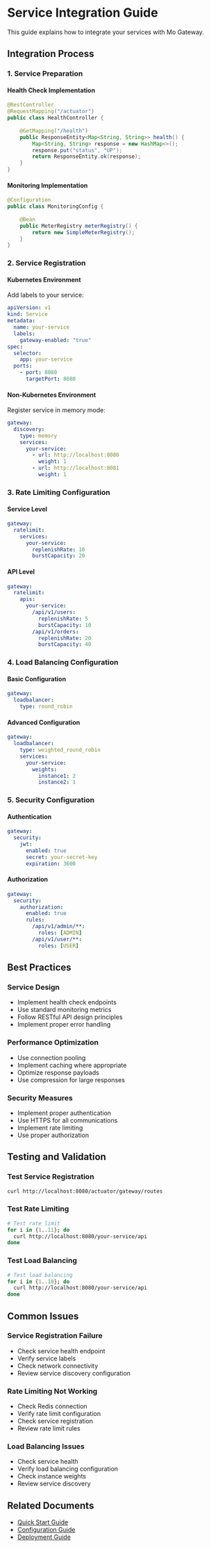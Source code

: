 # Service Integration Guide

This guide explains how to integrate your services with Mo Gateway.

## Integration Process

### 1. Service Preparation

#### Health Check Implementation

```java
@RestController
@RequestMapping("/actuator")
public class HealthController {
    
    @GetMapping("/health")
    public ResponseEntity<Map<String, String>> health() {
        Map<String, String> response = new HashMap<>();
        response.put("status", "UP");
        return ResponseEntity.ok(response);
    }
}
```

#### Monitoring Implementation

```java
@Configuration
public class MonitoringConfig {
    
    @Bean
    public MeterRegistry meterRegistry() {
        return new SimpleMeterRegistry();
    }
}
```

### 2. Service Registration

#### Kubernetes Environment

Add labels to your service:

```yaml
apiVersion: v1
kind: Service
metadata:
  name: your-service
  labels:
    gateway-enabled: "true"
spec:
  selector:
    app: your-service
  ports:
    - port: 8080
      targetPort: 8080
```

#### Non-Kubernetes Environment

Register service in memory mode:

```yaml
gateway:
  discovery:
    type: memory
    services:
      your-service:
        - url: http://localhost:8080
          weight: 1
        - url: http://localhost:8081
          weight: 1
```

### 3. Rate Limiting Configuration

#### Service Level

```yaml
gateway:
  ratelimit:
    services:
      your-service:
        replenishRate: 10
        burstCapacity: 20
```

#### API Level

```yaml
gateway:
  ratelimit:
    apis:
      your-service:
        /api/v1/users:
          replenishRate: 5
          burstCapacity: 10
        /api/v1/orders:
          replenishRate: 20
          burstCapacity: 40
```

### 4. Load Balancing Configuration

#### Basic Configuration

```yaml
gateway:
  loadbalancer:
    type: round_robin
```

#### Advanced Configuration

```yaml
gateway:
  loadbalancer:
    type: weighted_round_robin
    services:
      your-service:
        weights:
          instance1: 2
          instance2: 1
```

### 5. Security Configuration

#### Authentication

```yaml
gateway:
  security:
    jwt:
      enabled: true
      secret: your-secret-key
      expiration: 3600
```

#### Authorization

```yaml
gateway:
  security:
    authorization:
      enabled: true
      rules:
        /api/v1/admin/**:
          roles: [ADMIN]
        /api/v1/user/**:
          roles: [USER]
```

## Best Practices

### Service Design

- Implement health check endpoints
- Use standard monitoring metrics
- Follow RESTful API design principles
- Implement proper error handling

### Performance Optimization

- Use connection pooling
- Implement caching where appropriate
- Optimize response payloads
- Use compression for large responses

### Security Measures

- Implement proper authentication
- Use HTTPS for all communications
- Implement rate limiting
- Use proper authorization

## Testing and Validation

### Test Service Registration

```bash
curl http://localhost:8080/actuator/gateway/routes
```

### Test Rate Limiting

```bash
# Test rate limit
for i in {1..11}; do
  curl http://localhost:8080/your-service/api
done
```

### Test Load Balancing

```bash
# Test load balancing
for i in {1..10}; do
  curl http://localhost:8080/your-service/api
done
```

## Common Issues

### Service Registration Failure

- Check service health endpoint
- Verify service labels
- Check network connectivity
- Review service discovery configuration

### Rate Limiting Not Working

- Check Redis connection
- Verify rate limit configuration
- Check service registration
- Review rate limit rules

### Load Balancing Issues

- Check service health
- Verify load balancing configuration
- Check instance weights
- Review service discovery

## Related Documents

- [Quick Start Guide](quickstart_en.md)
- [Configuration Guide](configuration_en.md)
- [Deployment Guide](deployment_en.md) 